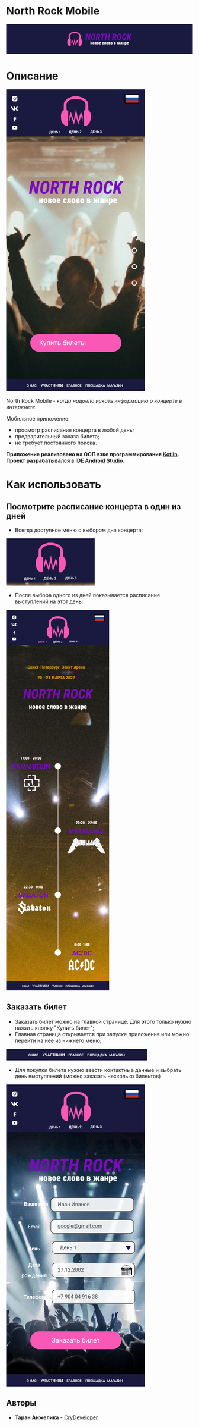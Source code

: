 # North Rock Mobile
![North rock - новое слово в жанре рока](/images/longLogoNorthROck.png)

# Описание
![Главный экран](/images/main_pg.png)

North Rock Mobile - *когда надоело искать информацию о концерте в интеренете.*

Мобильное приложение: 
  - просмотр расписания концерта в любой день;
  - предварительный заказа билета;
  - не требует постоянного поиска.

**Приложение реализовано на ООП язке программирования [Kotlin](https://kotlinlang.org/). Проект разрабатывался в IDE [Android Studio](https://developer.android.com/studio).**

# Как использовать
## Посмотрите расписание концерта в один из дней
- Всегда доступное меню с выбором дня концерта:

![Меню с днями](/images/day_menu.png)

- После выбора одного из дней показывается расписание выступлений на этот день:

![Раписание на 1 день](/images/headline.png)

## Заказать билет
- Заказать билет можно на главной странице. Для этого только нужно нажать кнопку "Купить билет";
- Главная страница открывается при запуске приложения или можно перейти на нее из нижнего меню;

![Нижнее меню](/images/futter.png)

- Для покупки билета нужно ввести контактные данные и выбрать день выступлений (можно заказать несколько билеьтов)

![Заказать билет](/images/buy_ticket.png)

## Авторы

* **Таран Анжелика** - [CryDeveloper](https://github.com/CryDeveloper)
